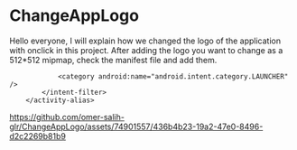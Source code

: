 # ChangeAppLogo
Hello everyone, I will explain how we changed the logo of the application with onclick in this project.
After adding the logo you want to change as a 512*512 mipmap, check the manifest file and add them.
        <activity
            android:name=".MainActivity"
            android:exported="false"/>
        <activity-alias
            android:name=".OneLauncherAlias"
            android:enabled="true"
            android:exported="true"
            android:icon="@mipmap/ic_launcher_one_launcher"
            android:label="@string/app_name"
            android:targetActivity=".MainActivity"
            tools:ignore="IntentFilterExportedReceiver">
            <intent-filter>
                <action android:name="android.intent.action.MAIN" />
                <category android:name="android.intent.category.LAUNCHER" />
            </intent-filter>
        </activity-alias>
        <activity-alias
            android:name=".TwoLauncherAlias"
            android:enabled="false"
            android:icon="@mipmap/ic_launcher_two_launcher"
            android:label="@string/secondLauncher"
            android:exported="true"
            android:targetActivity=".MainActivity"
            tools:ignore="IntentFilterExportedReceiver">
            <intent-filter>
                <action android:name="android.intent.action.MAIN" />
                <category android:name="android.intent.category.LAUNCHER" />
            </intent-filter>
        </activity-alias>
        <activity-alias
            android:name=".ThreeLauncherAlias"
            android:enabled="false"
            android:exported="true"
            android:icon="@mipmap/ic_launcher_three_launcher"
            android:label="@string/thirdLauncher"
            android:targetActivity=".MainActivity"
            tools:ignore="IntentFilterExportedReceiver">
            <intent-filter>
                <action android:name="android.intent.action.MAIN" />

                <category android:name="android.intent.category.LAUNCHER" />
            </intent-filter>
        </activity-alias>


https://github.com/omer-salih-glr/ChangeAppLogo/assets/74901557/436b4b23-19a2-47e0-8496-d2c2269b81b9

